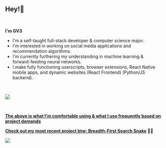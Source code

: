 <h2 align="left">Hey!👋</h2><br/>

<div align="left">

<p><strong>I'm GV3</strong></p>
<ul>
  <li>I'm a self-taught full-stack developer & computer science major.</li>
  <li>I'm interested in working on social media applications and recommendation algorithms.</li>
  <li>I'm currently furthering my understanding in machine learning & forward-feeding neural networks.</li>
  <li>I make fully functioning userscripts, browser extensions, React Native mobile apps, and dynamic websites (React Frontend) (Python/JS backend).</li>
</ul><br/>

<p align="left">
<a href="#"><img href="#" src="https://skillicons.dev/icons?i=python,typescript,js,jquery,css,html,markdown,express,nodejs,nextjs,aws,cloudflare,figma,firebase,flask,git,graphql,heroku,mongodb,mysql,react,redis,redux,tailwind,tensorflow,npm" /> 
</p>
<br/>
<p><strong>The above is what I'm comfortable using & what I use frequently based on project demands</strong></p>

<p><strong>Check out my most recent project btw: <a href="https://github.com/gv3Dev/Breadth-First-Search-Snake">Breadth-First Search Snake</a> 🐍🍎</strong></p>

<img src="https://raw.githubusercontent.com/gv3Dev/gv3Dev/a9a2c3023baa8e1fcce30026f8bf9b8081ac210b/github-snake.svg"/>

</div>
